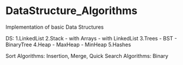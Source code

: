 # DataStructure_Algorithms
Implementation of basic Data Structures

DS:
1.LinkedList
2.Stack - with Arrays
        - with LinkedList
3.Trees - BST
        - BinaryTree
4.Heap  - MaxHeap
        - MinHeap
5.Hashes

Sort Algorithms: Insertion, Merge, Quick
Search Algorithms: Binary
